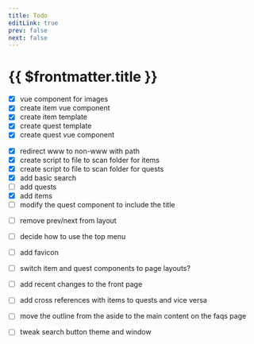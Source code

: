 ```yaml
---
title: Todo
editLink: true
prev: false
next: false
---
```

# {{ $frontmatter.title }}

- [x] vue component for images
- [x] create item vue component
- [x] create item template
- [x] create quest template
- [x] create quest vue component
<!-- - [ ] create creature template -->
<!-- - [ ] create creature vue component -->
<!-- - [ ] create npc template -->
<!-- - [ ] create npc vue component -->
- [x] redirect www to non-www with path
- [x] create script to file to scan folder for items
- [x] create script to file to scan folder for quests
- [x] add basic search
- [ ] add quests
- [x] add items
- [ ] modify the quest component to include the title
<!-- - [ ] add npcs -->
<!-- - [ ] add creatures -->
- [ ] remove prev/next from layout
- [ ] decide how to use the top menu
- [ ] add favicon
- [ ] switch item and quest components to page layouts?
- [ ] add recent changes to the front page
- [ ] add cross references with items to quests and vice versa
- [ ] move the outline from the aside to the main content on the faqs page
- [ ] tweak search button theme and window

